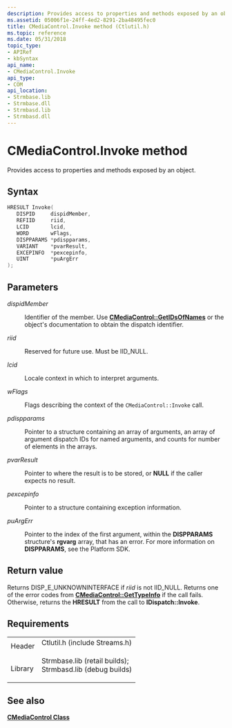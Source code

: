```yaml
---
description: Provides access to properties and methods exposed by an object.
ms.assetid: 05006f1e-24ff-4ed2-8291-2ba48495fec0
title: CMediaControl.Invoke method (Ctlutil.h)
ms.topic: reference
ms.date: 05/31/2018
topic_type: 
- APIRef
- kbSyntax
api_name: 
- CMediaControl.Invoke
api_type: 
- COM
api_location: 
- Strmbase.lib
- Strmbase.dll
- Strmbasd.lib
- Strmbasd.dll
---
```


# CMediaControl.Invoke method

Provides access to properties and methods exposed by an object.

## Syntax


```C++
HRESULT Invoke(
   DISPID     dispidMember,
   REFIID     riid,
   LCID       lcid,
   WORD       wFlags,
   DISPPARAMS *pdispparams,
   VARIANT    *pvarResult,
   EXCEPINFO  *pexcepinfo,
   UINT       *puArgErr
);
```



## Parameters

<dl> <dt>

*dispidMember* 
</dt> <dd>

Identifier of the member. Use [**CMediaControl::GetIDsOfNames**](cmediacontrol-getidsofnames.md) or the object's documentation to obtain the dispatch identifier.

</dd> <dt>

*riid* 
</dt> <dd>

Reserved for future use. Must be IID\_NULL.

</dd> <dt>

*lcid* 
</dt> <dd>

Locale context in which to interpret arguments.

</dd> <dt>

*wFlags* 
</dt> <dd>

Flags describing the context of the `CMediaControl::Invoke` call.

</dd> <dt>

*pdispparams* 
</dt> <dd>

Pointer to a structure containing an array of arguments, an array of argument dispatch IDs for named arguments, and counts for number of elements in the arrays.

</dd> <dt>

*pvarResult* 
</dt> <dd>

Pointer to where the result is to be stored, or **NULL** if the caller expects no result.

</dd> <dt>

*pexcepinfo* 
</dt> <dd>

Pointer to a structure containing exception information.

</dd> <dt>

*puArgErr* 
</dt> <dd>

Pointer to the index of the first argument, within the **DISPPARAMS** structure's **rgvarg** array, that has an error. For more information on **DISPPARAMS**, see the Platform SDK.

</dd> </dl>

## Return value

Returns DISP\_E\_UNKNOWNINTERFACE if *riid* is not IID\_NULL. Returns one of the error codes from [**CMediaControl::GetTypeInfo**](cmediacontrol-gettypeinfo.md) if the call fails. Otherwise, returns the **HRESULT** from the call to **IDispatch::Invoke**.

## Requirements



|                    |                                                                                                                                                                                            |
|--------------------|--------------------------------------------------------------------------------------------------------------------------------------------------------------------------------------------|
| Header<br/>  | <dl> <dt>Ctlutil.h (include Streams.h)</dt> </dl>                                                                                   |
| Library<br/> | <dl> <dt>Strmbase.lib (retail builds); </dt> <dt>Strmbasd.lib (debug builds)</dt> </dl> |



## See also

<dl> <dt>

[**CMediaControl Class**](cmediacontrol.md)
</dt> </dl>

 

 




